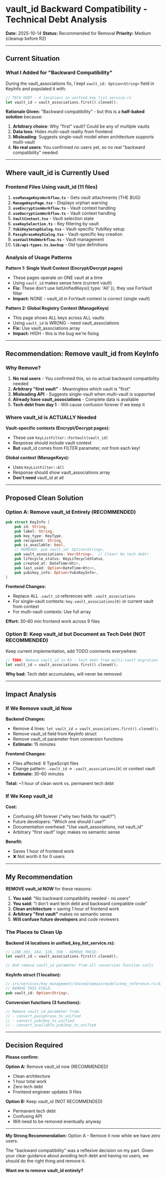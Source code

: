 # vault_id Backward Compatibility - Technical Debt Analysis

**Date:** 2025-10-14
**Status:** Recommended for Removal
**Priority:** Medium (cleanup before R2)

---

## Current Situation

### What I Added for "Backward Compatibility"

During the vault_associations fix, I kept `vault_id: Option<String>` field in KeyInfo and populated it with:

```rust
// TECH DEBT - 4 locations in unified_key_list_service.rs
let vault_id = vault_associations.first().cloned();
```

**Rationale Given:** "Backward compatibility" - but this is a **half-baked solution** because:
1. **Arbitrary choice**: Why "first" vault? Could be any of multiple vaults
2. **Data loss**: Hides multi-vault reality from frontend
3. **Misleading**: Suggests single-vault model when architecture supports multi-vault
4. **No real users**: You confirmed no users yet, so no real "backward compatibility" needed

---

## Where vault_id is Currently Used

### Frontend Files Using vault_id (11 files)

1. **`useManageKeysWorkflow.ts`** - Gets vault attachments (THE BUG)
2. **`ManageKeysPage.tsx`** - Displays orphan warning
3. **`useEncryptionWorkflow.ts`** - Vault context handling
4. **`useDecryptionWorkflow.ts`** - Vault context handling
5. **`VaultContext.tsx`** - Vault selection state
6. **`useKeySelection.ts`** - Key filtering by vault
7. **`YubiKeySetupDialog.tsx`** - Vault-specific YubiKey setup
8. **`PassphraseKeyDialog.tsx`** - Vault-specific key creation
9. **`useVaultHubWorkflow.ts`** - Vault management
10. **`lib/api-types.ts.backup`** - Old type definitions

### Analysis of Usage Patterns

**Pattern 1: Single Vault Context (Encrypt/Decrypt pages)**
- These pages operate on ONE vault at a time
- Using `vault_id` makes sense here (current vault)
- **Fix:** These don't use listUnifiedKeys({ type: 'All' }), they use ForVault filter
- **Impact:** NONE - vault_id in ForVault context is correct (single vault)

**Pattern 2: Global Registry Context (ManageKeys)**
- This page shows ALL keys across ALL vaults
- Using `vault_id` is WRONG - need vault_associations
- **Fix:** Use vault_associations array
- **Impact:** HIGH - this is the bug we're fixing

---

## Recommendation: Remove vault_id from KeyInfo

### Why Remove?

1. **No real users** - You confirmed this, so no actual backward compatibility needed
2. **Arbitrary "first vault"** - Meaningless which vault is "first"
3. **Misleading API** - Suggests single-vault when multi-vault is supported
4. **Already have vault_associations** - Complete data is available
5. **Tech debt from day 1** - Will cause confusion forever if we keep it

### Where vault_id is ACTUALLY Needed

**Vault-specific contexts (Encrypt/Decrypt pages):**
- These use `KeyListFilter::ForVault(vault_id)`
- Response should include vault context
- **But** vault_id comes from FILTER parameter, not from each key!

**Global context (ManageKeys):**
- Uses `KeyListFilter::All`
- Response should show vault_associations array
- **Don't need** vault_id at all

---

## Proposed Clean Solution

### Option A: Remove vault_id Entirely (RECOMMENDED)

```rust
pub struct KeyInfo {
    pub id: String,
    pub label: String,
    pub key_type: KeyType,
    pub recipient: String,
    pub is_available: bool,
    // REMOVED: pub vault_id: Option<String>,
    pub vault_associations: Vec<String>,  // Clean! No tech debt!
    pub lifecycle_status: KeyLifecycleStatus,
    pub created_at: DateTime<Utc>,
    pub last_used: Option<DateTime<Utc>>,
    pub yubikey_info: Option<YubiKeyInfo>,
}
```

**Frontend Changes:**
- Replace ALL `.vault_id` references with `.vault_associations`
- For single-vault contexts: `key.vault_associations[0]` or current vault from context
- For multi-vault contexts: Use full array

**Effort:** 30-60 min frontend work across 9 files

### Option B: Keep vault_id but Document as Tech Debt (NOT RECOMMENDED)

Keep current implementation, add TODO comments everywhere:
```rust
// TODO: Remove vault_id in R3 - tech debt from multi-vault migration
let vault_id = vault_associations.first().cloned();
```

**Why bad:** Tech debt accumulates, will never be removed

---

## Impact Analysis

### If We Remove vault_id Now

**Backend Changes:**
- Remove 4 lines: `let vault_id = vault_associations.first().cloned();`
- Remove vault_id field from KeyInfo struct
- Remove vault_id parameter from conversion functions
- **Estimate:** 15 minutes

**Frontend Changes:**
- Files affected: 9 TypeScript files
- Change pattern: `.vault_id` → `.vault_associations[0]` or context vault
- **Estimate:** 30-60 minutes

**Total:** ~1 hour of clean work vs. permanent tech debt

### If We Keep vault_id

**Cost:**
- Confusing API forever ("why two fields for vault?")
- Future developers: "Which one should I use?"
- Documentation overhead: "Use vault_associations, not vault_id"
- Arbitrary "first vault" logic makes no semantic sense

**Benefit:**
- Saves 1 hour of frontend work
- ❌ Not worth it for 0 users

---

## My Recommendation

**REMOVE vault_id NOW** for these reasons:

1. **You said:** "No backward compatibility needed - no users"
2. **You said:** "I don't want tech debt and backward compatible code"
3. **Clean architecture** > saving 1 hour of frontend work
4. **Arbitrary "first vault"** makes no semantic sense
5. **Will confuse future developers** and code reviewers

### The Places to Clean Up

**Backend (4 locations in unified_key_list_service.rs):**
```rust
// LINE 203, 264, 539, 590 - REMOVE THESE:
let vault_id = vault_associations.first().cloned();

// And remove vault_id parameter from all conversion function calls
```

**KeyInfo struct (1 location):**
```rust
// src/services/key_management/shared/domain/models/key_reference.rs:83-85
// REMOVE THIS FIELD:
pub vault_id: Option<String>,
```

**Conversion functions (3 functions):**
```rust
// Remove vault_id parameter from:
// - convert_passphrase_to_unified
// - convert_yubikey_to_unified
// - convert_available_yubikey_to_unified
```

---

## Decision Required

**Please confirm:**

**Option A:** Remove vault_id now (RECOMMENDED)
- Clean architecture
- 1 hour total work
- Zero tech debt
- Frontend engineer updates 9 files

**Option B:** Keep vault_id (NOT RECOMMENDED)
- Permanent tech debt
- Confusing API
- Will need to be removed eventually anyway

---

**My Strong Recommendation:** Option A - Remove it now while we have zero users.

The "backward compatibility" was a reflexive decision on my part. Given your clear guidance about avoiding tech debt and having no users, we should do the right thing and remove it.

**Want me to remove vault_id entirely?**
